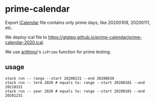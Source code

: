# prime-calendar

Export [iCalendar](https://tools.ietf.org/html/rfc5545) file contains only prime days, like 20200109, 20200111, etc.

We deploy ical file to <https://gtgteq.github.io/prime-calendar/prime-calendar-2020.ical>.

We use [arithmoi](https://hackage.haskell.org/package/arithmoi)'s `isPrime` function for prime testing.

## usage

```
stack run -- range --start 20200131 --end 20200630
stack run -- term 2020 # equals to: range --start 20200101 --end 20210331
stack run -- year 2020 # equals to: range --start 20200101 --end 20201231
```
